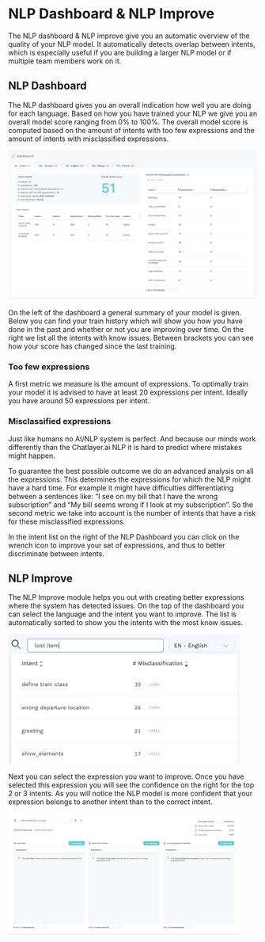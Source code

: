 # NLP Dashboard & NLP Improve

The NLP dashboard & NLP improve give you an automatic overview of the quality of your NLP model. It automatically detects overlap between intents, which is especially useful if you are building a larger NLP model or if multiple team members work on it.

## **NLP Dashboard**

The NLP dashboard gives you an overall indication how well you are doing for each language. Based on how you have trained your NLP we give you an overall model score ranging from 0% to 100%. The overall model score is computed based on the amount of intents with too few expressions and the amount of intents with misclassified expressions.

![](../../.gitbook/assets/image%20%28150%29.png)

On the left of the dashboard a general summary of your model is given. Below you can find your train history which will show you how you have done in the past and whether or not you are improving over time. On the right we list all the intents with know issues. Between brackets you can see how your score has changed since the last training.

### **Too few expressions**

A first metric we measure is the amount of expressions. To optimally train your model it is advised to have at least 20 expressions per intent. Ideally you have around 50 expressions per intent.

### **Misclassified expressions**

Just like humans no AI/NLP system is perfect. And because our minds work differently than the Chatlayer.ai NLP it is hard to predict where mistakes might happen.

To guarantee the best possible outcome we do an advanced analysis on all the expressions. This determines the expressions for which the NLP might have a hard time. For example it might have difficulties differentiating between a sentences like: “I see on my bill that I have the wrong subscription” and “My bill seems wrong if I look at my subscription”.  So the second metric we take into account is the number of intents that have a risk for these misclassified expressions.

In the intent list on the right of the NLP Dashboard you can click on the wrench icon to improve your set of expressions, and thus to better discriminate between intents.

## NLP Improve

The NLP Improve module helps you out with creating better expressions where the system has detected issues. On the top of the dashboard you can select the language and the intent you want to improve. The list is automatically sorted to show you the intents with the most know issues.

![](../../.gitbook/assets/image%20%2811%29.png)

Next you can select the expression you want to improve. Once you have selected this expression you will see the confidence on the right for the top 2 or 3 intents. As you will notice the NLP model is more confident that your expression belongs to another intent than to the correct intent.

![](../../.gitbook/assets/image%20%283%29.png)



